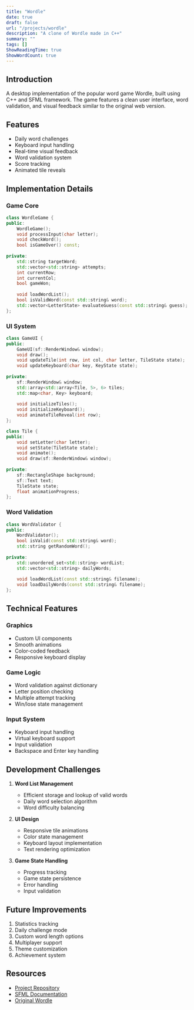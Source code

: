 ```yaml
---
title: "Wordle"
date: true
draft: false
url: "/projects/wordle"
description: "A clone of Wordle made in C++"
summary: ""
tags: []
ShowReadingTime: true
ShowWordCount: true
---
```


## Introduction

A desktop implementation of the popular word game Wordle, built using C++ and SFML framework. The game features a clean user interface, word validation, and visual feedback similar to the original web version.

## Features

- Daily word challenges
- Keyboard input handling
- Real-time visual feedback
- Word validation system
- Score tracking
- Animated tile reveals

## Implementation Details

### Game Core
```cpp
class WordleGame {
public:
    WordleGame();
    void processInput(char letter);
    void checkWord();
    bool isGameOver() const;
    
private:
    std::string targetWord;
    std::vector<std::string> attempts;
    int currentRow;
    int currentCol;
    bool gameWon;
    
    void loadWordList();
    bool isValidWord(const std::string& word);
    std::vector<LetterState> evaluateGuess(const std::string& guess);
};
```

### UI System
```cpp
class GameUI {
public:
    GameUI(sf::RenderWindow& window);
    void draw();
    void updateTile(int row, int col, char letter, TileState state);
    void updateKeyboard(char key, KeyState state);
    
private:
    sf::RenderWindow& window;
    std::array<std::array<Tile, 5>, 6> tiles;
    std::map<char, Key> keyboard;
    
    void initializeTiles();
    void initializeKeyboard();
    void animateTileReveal(int row);
};

class Tile {
public:
    void setLetter(char letter);
    void setState(TileState state);
    void animate();
    void draw(sf::RenderWindow& window);
    
private:
    sf::RectangleShape background;
    sf::Text text;
    TileState state;
    float animationProgress;
};
```

### Word Validation
```cpp
class WordValidator {
public:
    WordValidator();
    bool isValid(const std::string& word);
    std::string getRandomWord();
    
private:
    std::unordered_set<std::string> wordList;
    std::vector<std::string> dailyWords;
    
    void loadWordList(const std::string& filename);
    void loadDailyWords(const std::string& filename);
};
```

## Technical Features

### Graphics
- Custom UI components
- Smooth animations
- Color-coded feedback
- Responsive keyboard display

### Game Logic
- Word validation against dictionary
- Letter position checking
- Multiple attempt tracking
- Win/lose state management

### Input System
- Keyboard input handling
- Virtual keyboard support
- Input validation
- Backspace and Enter key handling

## Development Challenges

1. **Word List Management**
   - Efficient storage and lookup of valid words
   - Daily word selection algorithm
   - Word difficulty balancing

2. **UI Design**
   - Responsive tile animations
   - Color state management
   - Keyboard layout implementation
   - Text rendering optimization

3. **Game State Handling**
   - Progress tracking
   - Game state persistence
   - Error handling
   - Input validation

## Future Improvements

1. Statistics tracking
2. Daily challenge mode
3. Custom word length options
4. Multiplayer support
5. Theme customization
6. Achievement system

## Resources

- [Project Repository](https://github.com/kanand003/WordleClone)
- [SFML Documentation](https://www.sfml-dev.org/documentation/2.5.1/)
- [Original Wordle](https://www.nytimes.com/games/wordle/index.html)

<!--Add photo -->